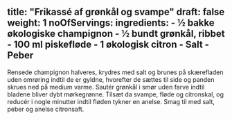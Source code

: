title: "Frikassé af grønkål og svampe"
draft: false
weight: 1
noOfServings: 
ingredients:
	- ½ bakke økologiske champignon
	- ½ bundt grønkål, ribbet
	- 100 ml piskefløde
	- 1 økologisk citron
	- Salt
	- Peber
---

Rensede champignon halveres, krydres med salt og brunes på skærefladen
uden omrøring indtil de er gyldne, hvorefter de sættes til side og
panden skrues ned på medium varme. Sautér grønkål i smør uden farve
indtil bladene bliver dybt mørkegrønne. Tilsæt da svampe, fløde og
citronskal, og reducér i nogle minutter indtil fløden tykner en anelse.
Smag til med salt, peber og anelse citronsaft.

